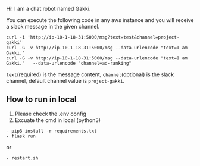 Hi! I am a chat robot named Gakki.

You can execute the following code in any aws instance and you will receive a slack message in the given channel.

```
curl -i 'http://ip-10-1-18-31:5000/msg?text=test&channel=project-gakki'
curl -G -v http://ip-10-1-18-31:5000/msg --data-urlencode "text=I am Gakki."
curl -G -v http://ip-10-1-18-31:5000/msg --data-urlencode "text=I am Gakki."   --data-urlencode "channel=ad-ranking"
```

`text`(required)  is the message content, `channel`(optional) is the slack channel, default channel value is `project-gakki`.


## How to run in local
1. Please check the .env config
2. Excuate the cmd in local (python3)

```
- pip3 install -r requirements.txt
- flask run
```
or 

```
- restart.sh
```
